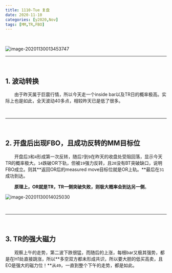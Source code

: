 ```yaml
---
title: 1110-Tue 复盘
date: 2020-11-10
categories: [y2020,Nov]
tags: [MM,TR,FBO]
---
```


<br/>

![image-20201130013453747](https://tva1.sinaimg.cn/large/0081Kckwly1gl6kabixn4j30ye0ht0v1.jpg)

---

<br/>

## 1. 波动转换

　　由于昨天属于巨震行情，所以今天走一个inside bar以及TR日的概率极高。实际上也是如此，全天波动40多点，相较昨天已是低了很多。

<br/>

---

<br/>

## 2. 开盘后出现FBO，且成功反转的MM目标位

　　开盘后`3`和`4`形成第一次反转，随后`7`到`9`在昨天的收盘处受阻回落，显示今天TR的概率极大。`14`跌破OR下轨，但被`19`强力反转，且`20`没有BT突破缺口，说明FBO成立。则其**返回OR后的measured move目标位就是OR上轨。**最后在`31`成功到达。

　　**原理上，OR就是TR，TR一侧突破失败，则极大概率会到达另一侧**。

![image-20201130014025030](https://tva1.sinaimg.cn/large/0081Kckwly1gl6kg1ztldj30fj0blt8y.jpg)

<br/>

---

<br/>

## 3. TR的强大磁力

　　观察上午的走势，第二波下跌很猛，而随后的上涨，每根bar又极其强势，都是在H1处直接跳涨，所以**多空双方都未形成共识，所以要大胆的低买高卖，且EO是强大的磁力位！**从`49`，一直到整个下午的走势，都是如此。